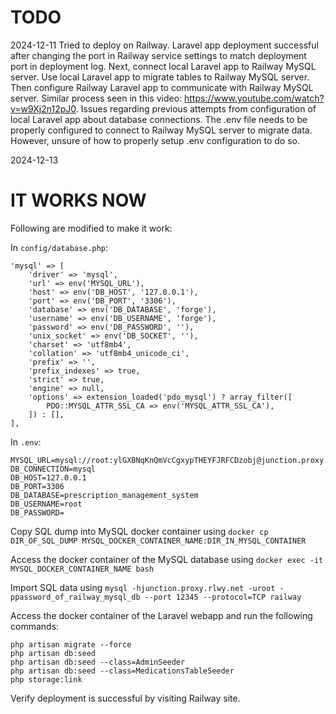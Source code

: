# TODO
2024-12-11
Tried to deploy on Railway. Laravel app deployment successful after changing the port in Railway service settings to match deployment port in deployment log. Next, connect local Laravel app to Railway MySQL server. Use local Laravel app to migrate tables to Railway MySQL server. Then configure Railway Laravel app to communicate with Railway MySQL server. Similar process seen in this video: https://www.youtube.com/watch?v=w9Xj2n12pJ0. Issues regarding previous attempts from configuration of local Laravel app about database connections. The .env file needs to be properly configured to connect to Railway MySQL server to migrate data. However, unsure of how to properly setup .env configuration to do so.

2024-12-13
# IT WORKS NOW
Following are modified to make it work:

In `config/database.php`:

    'mysql' => [
        'driver' => 'mysql',
        'url' => env('MYSQL_URL'),
        'host' => env('DB_HOST', '127.0.0.1'),
        'port' => env('DB_PORT', '3306'),
        'database' => env('DB_DATABASE', 'forge'),
        'username' => env('DB_USERNAME', 'forge'),
        'password' => env('DB_PASSWORD', ''),
        'unix_socket' => env('DB_SOCKET', ''),
        'charset' => 'utf8mb4',
        'collation' => 'utf8mb4_unicode_ci',
        'prefix' => '',
        'prefix_indexes' => true,
        'strict' => true,
        'engine' => null,
        'options' => extension_loaded('pdo_mysql') ? array_filter([
            PDO::MYSQL_ATTR_SSL_CA => env('MYSQL_ATTR_SSL_CA'),
        ]) : [],
    ],

In `.env`:

    MYSQL_URL=mysql://root:ylGXBNqKnQmVcCgxypTHEYFJRFCDzobj@junction.proxy.rlwy.net:15273/railway
    DB_CONNECTION=mysql
    DB_HOST=127.0.0.1
    DB_PORT=3306
    DB_DATABASE=prescription_management_system
    DB_USERNAME=root
    DB_PASSWORD=

Copy SQL dump into MySQL docker container using `docker cp DIR_OF_SQL_DUMP MYSQL_DOCKER_CONTAINER_NAME:DIR_IN_MYSQL_CONTAINER`

Access the docker container of the MySQL database using `docker exec -it MYSQL_DOCKER_CONTAINER_NAME bash`

Import SQL data using `mysql -hjunction.proxy.rlwy.net -uroot -ppassword_of_railway_mysql_db --port 12345 --protocol=TCP railway`

Access the docker container of the Laravel webapp and run the following commands:

    php artisan migrate --force
    php artisan db:seed
    php artisan db:seed --class=AdminSeeder
    php artisan db:seed --class=MedicationsTableSeeder
    php storage:link

Verify deployment is successful by visiting Railway site.
